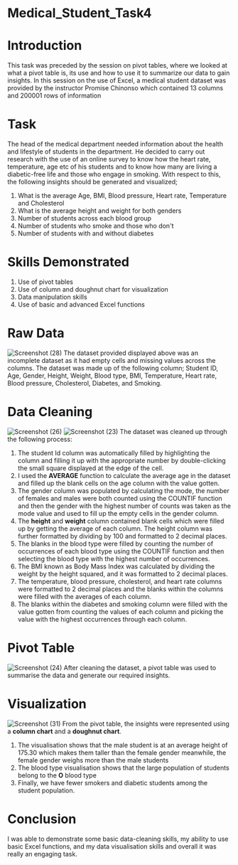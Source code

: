 # Medical_Student_Task4

# Introduction
This task was preceded by the session on pivot tables, where we looked at what a pivot table is, its use and how to use it to summarize our data to gain insights. In this session on the use of Excel, a medical student dataset was provided by the instructor Promise Chinonso which contained 13 columns and 200001 rows of information

# Task
The head of the medical department needed information about the health and lifestyle of students in the department. He decided to carry out research with the use of an online survey to know how the heart rate, temperature, age etc of his students and to know how many are living a diabetic-free life and those who engage in smoking. With respect to this, the following insights should be generated and visualized;
1. What is the average Age, BMI, Blood pressure, Heart rate, Temperature and Cholesterol
2. What is the average height and weight for both genders
3. Number of students across each blood group
4. Number of students who smoke and those who don't
5. Number of students with and without diabetes

# Skills Demonstrated
1. Use of pivot tables
2. Use of column and doughnut chart for visualization
3. Data manipulation skills
4. Use of basic and advanced Excel functions

# Raw Data
![Screenshot (28)](https://github.com/Yomeh/Medical_Student_Task4/assets/140501792/c27312dc-8845-4edc-93e7-02f1c1fe1919)
The dataset provided displayed above was an incomplete dataset as it had empty cells and missing values across the columns. The dataset was made up of the following column; Student ID, Age, Gender, Height, Weight, Blood type, BMI, Temperature, Heart rate, Blood pressure, Cholesterol, Diabetes, and Smoking.

# Data Cleaning
![Screenshot (26)](https://github.com/Yomeh/Medical_Student_Task4/assets/140501792/6d69baec-117f-4630-a8b2-31cfe7b847a8)
![Screenshot (23)](https://github.com/Yomeh/Medical_Student_Task4/assets/140501792/f6f3d3b7-4803-4bf9-96a0-238ccb319fc4)
The dataset was cleaned up through the following process:
1. The student Id column was automatically filled by highlighting the column and filling it up with the appropriate number by double-clicking the small square displayed at the edge of the cell.
2. I used the **AVERAGE** function to calculate the average age in the dataset and filled up the blank cells on the age column with the value gotten.
3. The gender column was populated by calculating the mode, the number of females and males were both counted using the COUNTIF function and then the gender with the highest number of counts was taken as the mode value and used to fill up the empty cells in the gender column.
4. The **height** and **weight** column contained blank cells which were filled up by getting the average of each column. The height column was further formatted by dividing by 100 and formatted to 2 decimal places.
5. The blanks in the blood type were filled by counting the number of occurrences of each blood type using the COUNTIF function and then selecting the blood type with the highest number of occurrences.
6. The BMI known as Body Mass Index was calculated by dividing the weight by the height squared, and it was formatted to 2 decimal places.
7. The temperature, blood pressure, cholesterol, and heart rate columns were formatted to 2 decimal places and the blanks within the columns were filled with the averages of each column.
8. The blanks within the diabetes and smoking column were filled with the value gotten from counting the values of each column and picking the value with the highest occurrences through each column.

# Pivot Table
![Screenshot (24)](https://github.com/Yomeh/Medical_Student_Task4/assets/140501792/460c1977-1d9f-470d-8d01-bb5b2ffae59f)
After cleaning the dataset, a pivot table was used to summarise the data and generate our required insights.

# Visualization
![Screenshot (31)](https://github.com/Yomeh/Medical_Student_Task4/assets/140501792/d60234fe-e67c-4204-a937-73e47c0d7ca5)
From the pivot table, the insights were represented using a **column chart** and a **doughnut chart**.
1. The visualisation shows that the male student is at an average height of 175.30 which makes them taller than the female gender meanwhile, the female gender weighs more than the male students
2. The blood type visualisation shows that the large population of students belong to the **O** blood type
3. Finally, we have fewer smokers and diabetic students among the student population.

# Conclusion
I was able to demonstrate some basic data-cleaning skills, my ability to use basic Excel functions, and my data visualisation skills and overall it was really an engaging task.

